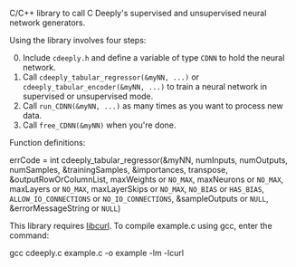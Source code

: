 C/C++ library to call C Deeply's supervised and unsupervised neural network generators.

Using the library involves four steps:

0) Include `cdeeply.h` and define a variable of type `CDNN` to hold the neural network.
1) Call `cdeeply_tabular_regressor(&myNN, ...)` or `cdeeply_tabular_encoder(&myNN, ...)` to train a neural network in supervised or unsupervised mode.
2) Call `run_CDNN(&myNN, ...)` as many times as you want to process new data.
3) Call `free_CDNN(&myNN)` when you're done.

Function definitions:

errCode = int cdeeply_tabular_regressor(&myNN, numInputs, numOutputs, numSamples,
        &trainingSamples, &importances, transpose, &outputRowOrColumnList,
        maxWeights or `NO_MAX`, maxNeurons or `NO_MAX`, maxLayers or `NO_MAX`, maxLayerSkips or `NO_MAX`,
        `NO_BIAS` or `HAS_BIAS`, `ALLOW_IO_CONNECTIONS` or `NO_IO_CONNECTIONS`, &sampleOutputs or `NULL`, &errorMessageString or `NULL`)

This library requires [libcurl](https://curl.se/libcurl/).  To compile example.c using gcc, enter the command:

gcc cdeeply.c example.c -o example -lm -lcurl
